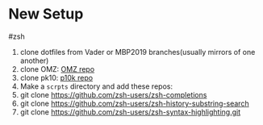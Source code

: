 # New Setup
#zsh 

1. clone dotfiles from Vader or MBP2019 branches(usually mirrors of one another)
2. clone OMZ: [OMZ repo](https://github.com/robbyrussell/oh-my-zsh)
3. clone pk10: [p10k repo](https://github.com/romkatv/powerlevel10k)
4. Make a `scrpts` directory and add these repos:
5. git clone https://github.com/zsh-users/zsh-completions
6. git clone https://github.com/zsh-users/zsh-history-substring-search
7. git clone https://github.com/zsh-users/zsh-syntax-highlighting.git


<!-- #!/bin/bash 
script draft 1.0

**add clone steps of dotfiles repo**

cd ~/
git clone https://github.com/robbyrussell/oh-my-zsh
git clone https://github.com/romkatv/powerlevel10k
mkdir scripts
cd scripts
git clone https://github.com/zsh-users/zsh-completions
git clone https://github.com/zsh-users/zsh-history-substring-search
git clone https://github.com/zsh-users/zsh-syntax-highlighting.git
 -->

